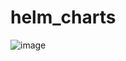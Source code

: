# helm_charts

![image](https://github.com/mhali922/helm_charts/assets/56911307/b613d784-c559-457f-9073-d86810081870)


